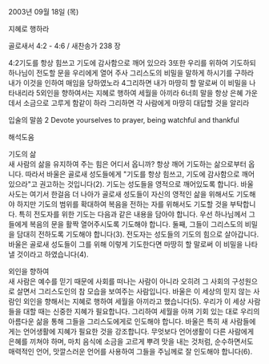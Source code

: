 2003년 09월 18일 (목)

지혜로 행하라



골로새서 4:2 - 4:6 / 새찬송가 238 장


4:2기도를 항상 힘쓰고 기도에 감사함으로 깨어 있으라 
3또한 우리를 위하여 기도하되 하나님이 전도할 문을 우리에게 열어 주사 그리스도의 비밀을 말하게 하시기를 구하라 내가 이것을 인하여 매임을 당하였노라 
4그리하면 내가 마땅히 할 말로써 이 비밀을 나타내리라 
5외인을 향하여서는 지혜로 행하여 세월을 아끼라 
6너희 말을 항상 은혜 가운데서 소금으로 고루게 함같이 하라 그리하면 각 사람에게 마땅히 대답할 것을 알리라 

입술의 말씀 
2 Devote yourselves to prayer, being watchful and thankful

해석도움





기도의 삶  
새 사람의 삶을 유지하여 주는 힘은 어디서 옵니까? 항상 깨어 기도하는 삶으로부터 옵니다. 따라서 바울은 골로새 성도들에게 "기도를 항상 힘쓰고, 기도에 감사함으로 깨어 있으라"고 권고하는 것입니다(2). 기도는 성도들을 영적으로 깨어있도록 합니다. 바울 사도는 여기서 한걸음 더 나아가 골로새 성도들이 자신의 영적인 삶을 위해서도 기도해야 하지만 기도의 범위를 확대하여 복음을 전하는 자를 위해서도 기도할 것을 부탁합니다. 특히 전도자를 위한 기도는 다음과 같은 내용을 담아야 합니다. 우선 하나님께서 그들에게 복음의 문을 활짝 열어주시도록 기도해야 합니다. 둘째, 그들이 그리스도의 비밀을 담대히 전하도록 기도해야 합니다(3). 전도자는 성도들의 기도의 힘으로 살아갑니다. 바울은 골로새 성도들이 그를 위해 이렇게 기도한다면 마땅히 할 말로써 이 비밀을 나타낼 것이라고 하였습니다(4). 

외인을 향하여  
새 사람은 예수를 믿기 때문에 사회를 떠나는 사람이 아니라 오히려 그 사회의 구성원으로 살면서 그리스도인의 참 모습을 보여주는 사람입니다. 바울은 이 세상의 믿지 않는 사람인 외인을 향해서는 지혜로 행하여 세월을 아끼라고 했습니다(5). 우리가 이 세상 사람들을 대할 때는 신중한 지혜가 필요합니다. 그리하여 세월을 아껴 기회 있는 대로 우리의 아름다운 삶을 통해 그들을 그리스도에게로 인도해야 합니다. 바울은 특히 새 사람들에게는 언어생활에 지혜가 필요한 것을 강조합니다. 무엇보다 언어생활이 다른 사람에게 은혜를 끼쳐야 하며, 마치 음식에 소금을 고르게 뿌려 맛을 내는 것처럼, 순수하면서도 매력적인 언어, 맛깔스러운 언어를 사용하여 그들을 주님께로 잘 인도해야 합니다(6).